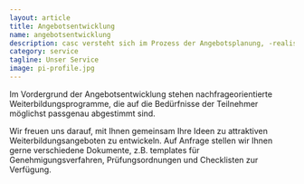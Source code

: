 ```yaml
---
layout: article
title: Angebotsentwicklung
name: angebotsentwicklung
description: casc versteht sich im Prozess der Angebotsplanung, -realisierung und -verbesserung als Dienstleister, der akademischen Verantwortlichen und Unternehmen insbesondere eine administrativ-organisatorische Unterstützung entlang der gesamten Wertschöpfungskette der Weiterbildungsangebote anbietet.
category: service
tagline: Unser Service
image: pi-profile.jpg
---
```


Im Vordergrund der Angebotsentwicklung stehen nachfrageorientierte Weiterbildungsprogramme, die auf die Bedürfnisse der Teilnehmer möglichst passgenau abgestimmt sind.

Wir freuen uns darauf, mit Ihnen gemeinsam Ihre Ideen zu attraktiven Weiterbildungsangeboten zu entwickeln. Auf Anfrage stellen wir Ihnen gerne verschiedene Dokumente, z.B. templates für Genehmigungsverfahren, Prüfungsordnungen und Checklisten zur Verfügung.